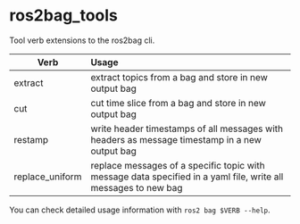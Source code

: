 # ros2bag_tools

Tool verb extensions to the ros2bag cli.

| Verb    | Usage |
| ------- |:------------------|
| extract | extract topics from a bag and store in new output bag |
| cut     | cut time slice from a bag and store in new output bag |
| restamp | write header timestamps of all messages with headers as message timestamp in a new output bag |
| replace_uniform | replace messages of a specific topic with message data specified in a yaml file, write all messages to new bag |


You can check detailed usage information with `ros2 bag $VERB --help`.